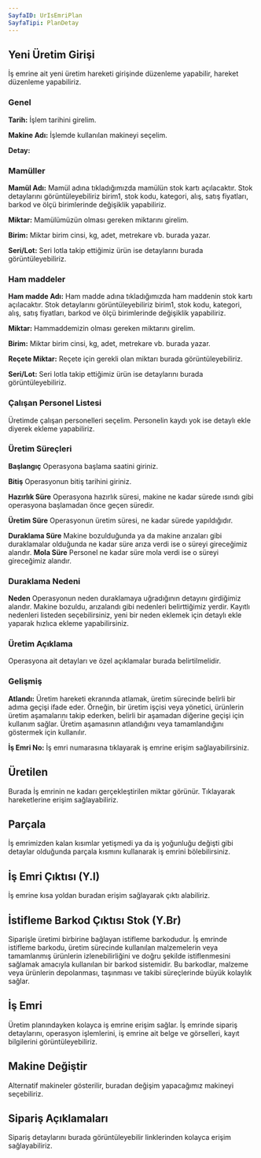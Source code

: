 ```yaml
---
SayfaID: UrIsEmriPlan
SayfaTipi: PlanDetay
---
```


## Yeni Üretim Girişi

İş emrine ait yeni üretim hareketi girişinde düzenleme yapabilir, hareket düzenleme yapabiliriz.

### Genel

**Tarih:** İşlem tarihini girelim.

**Makine Adı:** İşlemde kullanılan makineyi seçelim.

**Detay:**

### Mamüller

**Mamül Adı:** Mamül adına tıkladığımızda mamülün stok kartı açılacaktır. 
	Stok detaylarını görüntüleyebiliriz birim1, stok kodu, kategori, alış, satış fiyatları, barkod ve ölçü birimlerinde değişiklik yapabiliriz.

**Miktar:** Mamülümüzün olması gereken miktarını girelim. 

**Birim:** Miktar birim cinsi, kg, adet, metrekare vb. burada yazar.

**Seri/Lot:** Seri lotla takip ettiğimiz ürün ise detaylarını burada görüntüleyebiliriz.

### Ham maddeler

**Ham madde Adı:** Ham madde adına tıkladığımızda ham maddenin stok kartı açılacaktır. 
	Stok detaylarını görüntüleyebiliriz birim1, stok kodu, kategori, alış, satış fiyatları, barkod ve ölçü birimlerinde değişiklik yapabiliriz.

**Miktar:** Hammaddemizin olması gereken miktarını girelim. 

**Birim:** Miktar birim cinsi, kg, adet, metrekare vb. burada yazar.

**Reçete Miktar:** Reçete için gerekli olan miktarı burada görüntüleyebiliriz.

**Seri/Lot:** Seri lotla takip ettiğimiz ürün ise detaylarını burada görüntüleyebiliriz.

### Çalışan Personel Listesi

Üretimde çalışan personelleri seçelim. Personelin kaydı yok ise detaylı ekle diyerek ekleme yapabiliriz.

### Üretim Süreçleri

**Başlangıç** Operasyona başlama saatini giriniz.

**Bitiş** Operasyonun bitiş tarihini giriniz.

**Hazırlık Süre** Operasyona hazırlık süresi, makine ne kadar sürede ısındı gibi operasyona başlamadan önce geçen süredir.

**Üretim Süre** Operasyonun üretim süresi, ne kadar sürede yapıldığıdır.

**Duraklama Süre** Makine bozulduğunda ya da makine arızaları gibi duraklamalar olduğunda ne kadar süre arıza verdi ise o süreyi gireceğimiz alandır.
**Mola Süre** Personel ne kadar süre mola verdi ise o süreyi gireceğimiz alandır. 

### Duraklama Nedeni

**Neden** Operasyonun neden duraklamaya uğradığının detayını girdiğimiz alandır. Makine bozuldu, arızalandı gibi nedenleri belirttiğimiz yerdir. 
Kayıtlı nedenleri listeden seçebilirsiniz, yeni bir neden eklemek için detaylı ekle yaparak hızlıca ekleme yapabilirsiniz.

### Üretim Açıklama

Operasyona ait detayları ve özel açıklamalar burada belirtilmelidir.

### Gelişmiş

**Atlandı:** Üretim hareketi ekranında atlamak, üretim sürecinde belirli bir adıma geçişi ifade eder. 
	Örneğin, bir üretim işçisi veya yönetici, ürünlerin üretim aşamalarını takip ederken, belirli bir aşamadan diğerine geçişi için kullanım sağlar.
	Üretim aşamasının atlandığını veya tamamlandığını göstermek için kullanılır.

**İş Emri No:** İş emri numarasına tıklayarak iş emrine erişim sağlayabilirsiniz.

## Üretilen 

Burada İş emrinin ne kadarı gerçekleştirilen miktar görünür. Tıklayarak hareketlerine erişim sağlayabiliriz.

## Parçala

İş emrimizden kalan kısımlar yetişmedi ya da iş yoğunluğu değişti gibi detaylar olduğunda parçala kısmını kullanarak iş emrini bölebilirsiniz.

## İş Emri Çıktısı (Y.I)

İş emrine kısa yoldan buradan erişim sağlayarak çıktı alabiliriz.

## İstifleme Barkod Çıktısı Stok (Y.Br)

Siparişle üretimi birbirine bağlayan istifleme barkodudur.
İş emrinde istifleme barkodu, üretim sürecinde kullanılan malzemelerin veya tamamlanmış ürünlerin izlenebilirliğini ve doğru şekilde istiflenmesini sağlamak amacıyla kullanılan bir barkod sistemidir. 
Bu barkodlar, malzeme veya ürünlerin depolanması, taşınması ve takibi süreçlerinde büyük kolaylık sağlar.

## İş Emri

Üretim planındayken kolayca iş emrine erişim sağlar. 
İş emrinde sipariş detaylarını, operasyon işlemlerini, iş emrine ait belge ve görselleri, kayıt bilgilerini görüntüleyebiliriz.

## Makine Değiştir

Alternatif makineler gösterilir, buradan değişim yapacağımız makineyi seçebiliriz.

## Sipariş Açıklamaları

Sipariş detaylarını burada görüntüleyebilir linklerinden kolayca erişim sağlayabiliriz.
